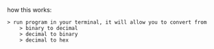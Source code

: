 how this works:

	> run program in your terminal, it will allow you to convert from 
		> binary to decimal
		> decimal to binary
		> decimal to hex

